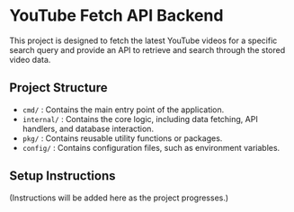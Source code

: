 # YouTube Fetch API Backend

This project is designed to fetch the latest YouTube videos for a specific search query and provide an API to retrieve and search through the stored video data.

## Project Structure

- `cmd/` : Contains the main entry point of the application.
- `internal/` : Contains the core logic, including data fetching, API handlers, and database interaction.
- `pkg/` : Contains reusable utility functions or packages.
- `config/` : Contains configuration files, such as environment variables.

## Setup Instructions

(Instructions will be added here as the project progresses.)